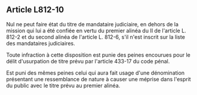 Article L812-10
----
Nul ne peut faire état du titre de mandataire judiciaire, en dehors de la
mission qui lui a été confiée en vertu du premier alinéa du II de l'article L.
812-2 et du second alinéa de l'article L. 812-6, s'il n'est inscrit sur la liste
des mandataires judiciaires.

Toute infraction à cette disposition est punie des peines encourues pour le
délit d'usurpation de titre prévu par l'article 433-17 du code pénal.

Est puni des mêmes peines celui qui aura fait usage d'une dénomination
présentant une ressemblance de nature à causer une méprise dans l'esprit du
public avec le titre prévu au premier alinéa.
